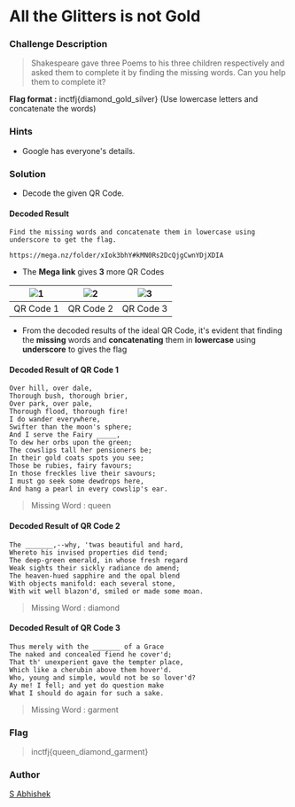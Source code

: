 # All the Glitters is not Gold

### Challenge Description

> Shakespeare gave three Poems to his three children respectively and asked them to complete it by finding the missing words. Can you help them to complete it?

**Flag format :** inctfj{diamond_gold_silver} (Use lowercase letters and concatenate the words)

### Hints

- Google has everyone's details.

### Solution

- Decode the given QR Code.

#### Decoded Result

```
Find the missing words and concatenate them in lowercase using underscore to get the flag.  

https://mega.nz/folder/xIok3bhY#kMN0Rs2DcQjgCwnYDjXDIA
```

- The **Mega link** gives **3** more QR Codes 

<div align = "center">
  
| ![1](https://user-images.githubusercontent.com/52845731/147487563-607caea9-1680-4b1f-8128-d9baa7c48c0c.png) | ![2](https://user-images.githubusercontent.com/52845731/147487572-50b4570e-018d-4f5d-bb81-babfd1a4c1ac.png) | ![3](https://user-images.githubusercontent.com/52845731/147491209-c0a19f6e-19a0-4180-87a1-61b498a08d99.png) | 
|----------------|----------------|----------------|
| QR Code 1 | QR Code 2 | QR Code 3 |

</div>
	
- From the decoded results of the ideal QR Code, it's evident that finding the **missing** words and **concatenating** them in **lowercase** using **underscore** to gives the flag

#### Decoded Result of QR Code 1

```
Over hill, over dale,
Thorough bush, thorough brier,
Over park, over pale,
Thorough flood, thorough fire!
I do wander everywhere,
Swifter than the moon's sphere;
And I serve the Fairy _____,
To dew her orbs upon the green;
The cowslips tall her pensioners be;
In their gold coats spots you see;
Those be rubies, fairy favours;
In those freckles live their savours;
I must go seek some dewdrops here,
And hang a pearl in every cowslip's ear.
```
	
> Missing Word : queen


#### Decoded Result of QR Code 2

```
The _______,--why, 'twas beautiful and hard,
Whereto his invised properties did tend;
The deep-green emerald, in whose fresh regard
Weak sights their sickly radiance do amend;
The heaven-hued sapphire and the opal blend
With objects manifold: each several stone,
With wit well blazon'd, smiled or made some moan.
```

> Missing Word : diamond

#### Decoded Result of QR Code 3

```
Thus merely with the _______ of a Grace
The naked and concealed fiend he cover'd;
That th' unexperient gave the tempter place,
Which like a cherubin above them hover'd.
Who, young and simple, would not be so lover'd?
Ay me! I fell; and yet do question make
What I should do again for such a sake.
```

> Missing Word : garment

### Flag

> inctfj{queen_diamond_garment}

### Author

[S Abhishek](https://twitter.com/a3X3k)
